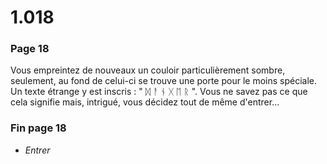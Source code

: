 # 1.018

### Page 18

Vous empreintez de nouveaux un couloir particulièrement sombre, seulement, au fond de celui-ci se trouve une porte pour le moins spéciale. Un texte étrange y est inscris : " ᛞ ᚨ ᚾ ᚷ ᛖ ᚱ ". Vous ne savez pas ce que cela signifie mais, intrigué, vous décidez tout de même d'entrer...

### Fin page 18

* _Entrer_



